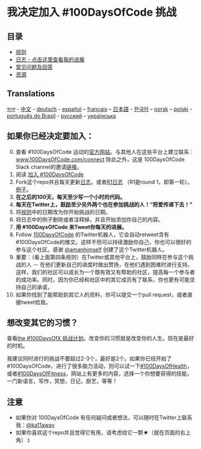 # 我决定加入 #100DaysOfCode 挑战

## 目录

* [规则](rules.md)
* [日志 - 点击这里查看我的进展](log.md)
* [常见问题及回答](FAQ.md)
* [资源](resources.md)

## Translations
[বাংলা](../bn/README.md) - [中文](README.md) - [deutsch](../de/README.md) - [español](../es/README.md) – [français](../fr/FAQ-fr.md) – [日本語](../ja/README.md) - [한국어](../ko/README-ko.md) – [norsk](../no/README.md) –  [polski](../pl/README.md) - [português do Brasil](../pt-br/LEIAME.md) - [русский](../ru/README-ru.md) – [українська](../ua/README-ua.md)

## 如果你已经决定要加入：

0.  查看 #100DaysOfCode 运动的[官方网站](http://100daysofcode.com/)。与其他人在这些平台上建立联系：www.100DaysOfCode.com/connect
    除此之外，这是 100DaysOfCode Slack channel的邀请[链接](https://join.slack.com/t/100xcode/shared_invite/zt-gaxsv2fp-N8ORl8wxsOF3rHaXgavMLA)。
1.  阅读 [加入 #100DaysOfCode](https://medium.freecodecamp.com/join-the-100daysofcode-556ddb4579e4)
1.  Fork这个repo并且每天更新[日志](log.md)，或者[R1日志](r1-log.md) （R1是round 1，即第一轮）。[例子](https://github.com/Kallaway/100-days-kallaway-log)。
1.  **在之后的100天，每天至少写一个小时的代码。**
1.  **每天在Twitter上，鼓励至少另外两个也在参加挑战的人！“将爱传递下去！”**
1.  将[规则](rules.md)中的日期改为你开始挑战的日期。
1.  将日志中的例子删除或者注释掉，并且开始添加你自己的内容。
1.  **用 #100DaysOfCode 来Tweet你每天的进展。**
1.  Follow [100DaysOfCode](https://twitter.com/_100DaysOfCode) 的Twitter机器人，它会自动retweet含有#100DaysOfCode的推文。这样不但可以持续激励你自己，你也可以很好的参与这个社区。感谢 [@amanhimself](https://twitter.com/amanhimself) 创建了这个Twitter机器人。
1.  重要：（看上面第四条规则）在Twitter或其他平台上，鼓励同样在参与这个挑战的人 － 在他们更新自己的进度时做出赞扬，在他们遇到困难时进行支持。这样，我们的社区可以成长为一个既有效又有帮助的社区，提高每一个参与者的成功率。同时，因为你已经和社区中的其它成员有了联系，你也更有可能坚持自己的承诺，
1.  如果你找到了能帮助到其它人的资料，你可以提交一个pull request，或者直接tweet给我。

## 想改变其它的习惯？

查看[the #100DaysOfX 挑战计划](http://100daysofx.com/)。改变你的习惯就是改变你的人生。现在是最好的时机。

我建议同时进行的挑战不要超过2-3个，最好是2个。如果你已经开始了 #100DaysOfCode，进行了很多脑力活动，则可以试一下[#100DaysOfHealth](http://100daysofx.com/where-x-is/health/)，或者[#100DaysOfFitness](http://100daysofx.com/challenges/)，网站上有更多的内容，选择一个你想要获得的技能，一门新语言，写作，冥想，日记，厨艺，等等！

## 注意

* 如果你对 100DaysOfCode 有任何疑问或者想法，可以随时在Twitter上联系我：[@ka11away](https://twitter.com/ka11away)
* 如果你喜欢这个repo并且觉得它有用，请考虑给它一颗&#9733;（就在页面的右上角）:)

